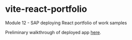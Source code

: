 # vite-react-portfolio
Module 12 - SAP deploying React portfolio of work samples


Preliminary walkthrough of deployed app [here]([url](https://app.screencastify.com/v3/watch/Fxb8HeuH8p7BDHE6dV6c)).
